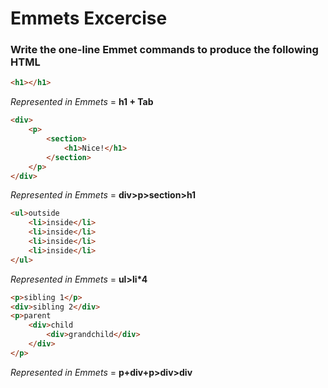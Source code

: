 # Emmets Excercise

### Write the one-line Emmet commands to produce the following HTML

```HTML
<h1></h1>
```
_Represented in Emmets_ = **h1 + Tab**

```html
<div>
    <p>
        <section>
            <h1>Nice!</h1>
        </section>
    </p>
</div>
```
_Represented in Emmets_ = **div>p>section>h1**


```html
<ul>outside
    <li>inside</li>
    <li>inside</li>
    <li>inside</li>
    <li>inside</li>
</ul>
```
_Represented in Emmets_ = **ul>li*4**

```html
<p>sibling 1</p>
<div>sibling 2</div>
<p>parent
    <div>child
        <div>grandchild</div>
    </div>
</p>
```
_Represented in Emmets_ = **p+div+p>div>div**